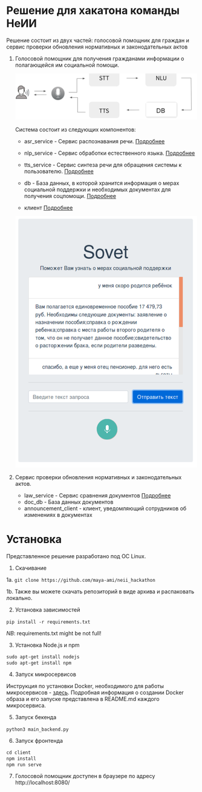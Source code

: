 # Решение для хакатона команды НеИИ

Решение состоит из двух частей: голосовой помощник для граждан и сервис проверки обновления нормативных и законодательных актов
1. Голосовой помощник для получения гражданами информации о полагающейся им социальной помощи.

    ![](scheme.png)

    Система состоит из следующих компонентов:

    - asr_service - Сервис распознавания речи. [Подробнее](https://github.com/maya-ami/neii_hackathon/tree/master/asr_service)

    - nlp_service - Сервис обработки естественного языка. [Подробнее](https://github.com/maya-ami/neii_hackathon/tree/master/nlp_service)

    - tts_service - Сервис синтеза речи для обращения системы к пользователю. [Подробнее](https://github.com/maya-ami/neii_hackathon/tree/master/tts_service)

    - db - База данных, в которой хранится информация о мерах социальной поддержки и необходимых документах для получения соцпомощи. [Подробнее](https://github.com/maya-ami/neii_hackathon/tree/master/db)

    - клиент [Подробнее](https://github.com/maya-ami/neii_hackathon/tree/master/client)

    ![](frontend_prototype.png)

2. Сервис проверки обновления нормативных и законодательных актов.

    - law_service - Сервис сравнения документов [Подробнее](https://github.com/maya-ami/neii_hackathon/tree/master/law_service)
    - doc_db - База данных документов
    - аnnouncement_client - клиент, уведомляющий сотрудников об изменениях в документах


# Установка

Представленное решение разработано под ОС Linux.

1. Скачивание

 1a. `git clone https://github.com/maya-ami/neii_hackathon`
 
 1b. Также вы можете скачать репозиторий в виде архива и распаковать локально.

2. Установка зависимостей

`pip install -r requirements.txt`

*NB*: requirements.txt might be not full!

3. Установка Node.js и npm

```
sudo apt-get install nodejs
sudo apt-get install npm
```
4. Запуск микросервисов

Инструкция по установки Docker, необходимого для работы микросервисов - [здесь](https://docs.docker.com/engine/install/).
Подробная информация о создании Docker образа и его запуске представлена в README.md каждого микросервиса.

5. Запуск бекенда

`python3 main_backend.py`

6. Запуск фронтенда
```
cd client
npm install
npm run serve
```
7. Голосовой помощник доступен в браузере по адресу http://localhost:8080/
